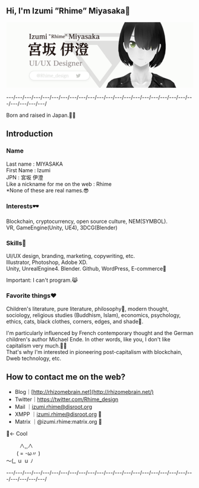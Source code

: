 ## Hi, I'm Izumi ”Rhime” Miyasaka🦝

![IzumiMiyasaka_Rhime](https://raw.githubusercontent.com/Rhime-design/Rhime-design/master/Images/IzumiMiyasaka_BrandAssets_002_1280.png)

---/---/---/---/---/---/---/---/---/---/---/---/---/---/---/---/---/---/---/---/---/---/---/---/---/

Born and raised in Japan.🎌🗾

## Introduction

### Name

Last name : MIYASAKA  
First Name : Izumi  
JPN : 宮坂 伊澄  
Like a nickname for me on the web : Rhime  
*None of these are real names.😎  

### Interests🕶

Blockchain, cryptocurrency, open source culture, NEM(SYMBOL).  
VR, GameEngine(Unity, UE4), 3DCG(Blender)

### Skills🎨

UI/UX design, branding, marketing, copywriting, etc.   
Illustrator, Photoshop, Adobe XD.  
Unity, UnrealEngine4.
Blender.
Github, WordPress, E-commerce👜  

Important: I can't program.😹  

### Favorite things❤

Children's literature, pure literature, philosophy📖, modern thought, sociology, religious studies (Buddhism, Islam), economics, psychology, ethics, cats, black clothes, corners, edges, and shade🌚. 

I'm particularly influenced by French contemporary thought and the German children's author Michael Ende. In other words, like you, I don't like capitalism very much.💸😂  
That's why I'm interested in pioneering post-capitalism with blockchain, Dweb technology, etc.  

## How to contact me on the web?

- Blog｜[http://rhizomebrain.net](http://rhizomebrain.net/) 
- Twitter｜https://twitter.com/Rhime_design
- Mail   ｜izumi.rhime@disroot.org
- XMPP ｜izumi.rhime@disroot.org 💌
- Matrix ｜@izumi.rhime:matrix.org 💌

💌<- Cool

　 　 ∧,,∧  
　　( = ･ω〃 )  
 ～(_ ｕ ｕ ﾉ  

---/---/---/---/---/---/---/---/---/---/---/---/---/---/---/---/---/---/---/---/---/---/---/---/---/
